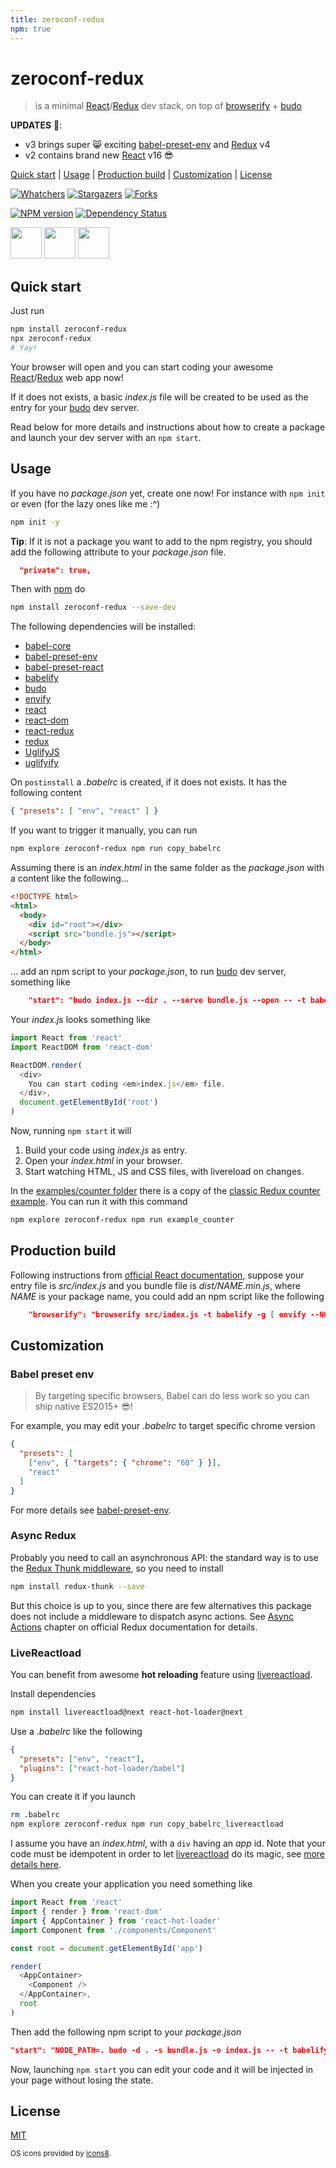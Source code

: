 ```yaml
---
title: zeroconf-redux
npm: true
---
```

# zeroconf-redux

> is a minimal [React]/[Redux] dev stack, on top of [browserify] + [budo]

**UPDATES** 🎉:
  - v3 brings super 😸 exciting [babel-preset-env] and [Redux] v4
  - v2 contains brand new [React] v16 😎

[Quick start](#quick-start) |
[Usage](#usage) |
[Production build](#production-build) |
[Customization](#customization) |
[License](#license)

[![Whatchers](http://g14n.info/svg/github/watchers/zeroconf-redux.svg)](https://github.com/fibo/zeroconf-redux/watchers) [![Stargazers](http://g14n.info/svg/github/stars/zeroconf-redux.svg)](https://github.com/fibo/zeroconf-redux/stargazers) [![Forks](http://g14n.info/svg/github/forks/zeroconf-redux.svg)](https://github.com/fibo/zeroconf-redux/network/members)

[![NPM version](https://badge.fury.io/js/zeroconf-redux.svg)](http://badge.fury.io/js/zeroconf-redux)
[![Dependency Status](https://david-dm.org/fibo/zeroconf-redux.svg)](https://david-dm.org/fibo/zeroconf-redux/)

<img src="https://rawgit.com/fibo/os-icons8/master/Apple-50.png" width="50" height="50" /> <img src="https://rawgit.com/fibo/os-icons8/master/Linux-50.png" width="50" height="50" /> <img src="https://rawgit.com/fibo/os-icons8/master/Windows8-50.png" width="50" height="50" />

## Quick start

Just run

```bash
npm install zeroconf-redux
npx zeroconf-redux
# Yay!
```

Your browser will open and you can start coding your awesome [React]/[Redux] web app now!

If it does not exists, a basic *index.js* file will be created to be used
as the entry for your [budo] dev server.

Read below for more details and instructions about how to create a package
and launch your dev server with an `npm start`.

## Usage

If you have no *package.json* yet, create one now! For instance with
`npm init` or even (for the lazy ones like me :^)

```bash
npm init -y
```

**Tip**: If it is not a package you want to add to the npm registry, you
should add the following attribute to your *package.json* file.

```json
  "private": true,
```


Then with [npm] do

```bash
npm install zeroconf-redux --save-dev
```

The following dependencies will be installed:

* [babel-core]
* [babel-preset-env]
* [babel-preset-react]
* [babelify]
* [budo]
* [envify]
* [react][React]
* [react-dom]
* [react-redux]
* [redux][Redux]
* [UglifyJS]
* [uglifyify]

On `postinstall` a *.babelrc* is created, if it does not exists.
It has the following content

```json
{ "presets": [ "env", "react" ] }
```

If you want to trigger it manually, you can run

```bash
npm explore zeroconf-redux npm run copy_babelrc
```

Assuming there is an *index.html* in the same folder as the *package.json*
with a content like the following...

```html
<!DOCTYPE html>
<html>
  <body>
    <div id="root"></div>
    <script src="bundle.js"></script>
  </body>
</html>
```

... add an npm script to your *package.json*, to run [budo] dev server,
something like

```json
    "start": "budo index.js --dir . --serve bundle.js --open -- -t babelify",
```

Your *index.js* looks something like

```javascript
import React from 'react'
import ReactDOM from 'react-dom'

ReactDOM.render(
  <div>
    You can start coding <em>index.js</em> file.
  </div>,
  document.getElementById('root')
)
```

Now, running `npm start` it will

1. Build your code using *index.js* as entry.
2. Open your *index.html* in your browser.
3. Start watching HTML, JS and CSS files, with livereload on changes.

In the [examples/counter folder][counter_example] there is a copy of the [classic Redux counter example][redux_counter].
You can run it with this command

```bash
npm explore zeroconf-redux npm run example_counter
```

## Production build

Following instructions from [official React documentation](https://reactjs.org/docs/optimizing-performance.html#browserify), suppose your entry file is
*src/index.js* and you bundle file is *dist/NAME.min.js*, where *NAME* is
your package name, you could add an npm script like the following

```json
    "browserify": "browserify src/index.js -t babelify -g [ envify --NODE_ENV production ] -g uglifyify | uglifyjs --compress --mangle > docs/{packge_name}.min.js",
```

## Customization

### Babel preset env

> By targeting specific browsers, Babel can do less work so you can ship native ES2015+ 😎!

For example, you may edit your *.babelrc* to target specific chrome version

```json
{
  "presets": [
    ["env", { "targets": { "chrome": "60" } }],
    "react"
  ]
}
```

For more details see [babel-preset-env].

### Async Redux

Probably you need to call an asynchronous API: the standard way is to use
the [Redux Thunk middleware][redux-thunk], so you need to install

```bash
npm install redux-thunk --save
```

But this choice is up to you, since there are few alternatives this
package does not include a middleware to dispatch async actions.
See [Async Actions](http://redux.js.org/docs/advanced/AsyncActions.html) chapter on official Redux documentation for details.

### LiveReactload

You can benefit from awesome **hot reloading** feature using [livereactload].

Install dependencies

```bash
npm install livereactload@next react-hot-loader@next
```

Use a *.babelrc* like the following

```json
{
  "presets": ["env", "react"],
  "plugins": ["react-hot-loader/babel"]
}
```

You can create it if you launch

```bash
rm .babelrc
npm explore zeroconf-redux npm run copy_babelrc_livereactload
```

I assume you have an *index.html*, with a `div` having an *app* id. Note
that your code must be idempotent in order to let [livereactload] do its
magic, see [more details here](https://github.com/milankinen/livereactload/pull/153#issuecomment-299560608).

When you create your application you need something like

```javascript
import React from 'react'
import { render } from 'react-dom'
import { AppContainer } from 'react-hot-loader'
import Component from './components/Component'

const root = document.getElementById('app')

render(
  <AppContainer>
    <Component />
  </AppContainer>,
  root
)
```

Then add the following npm script to your *package.json*

```json
"start": "NODE_PATH=. budo -d . -s bundle.js -o index.js -- -t babelify -p livereactload",
```

Now, launching `npm start` you can edit your code and it will be injected
in your page without losing the state.

## License

[MIT](http://g14n.info/mit-license/)

<sub>OS icons provided by <a href="https://icons8.com/">icons8</a>.</sub>

[babelify]: https://github.com/babel/babelify "babelify"
[babel-core]: https://www.npmjs.com/package/babel-core "babel-core"
[babel-preset-env]: http://babeljs.io/env "Babel env preset"
[babel-preset-react]: https://babeljs.io/docs/plugins/preset-react/ "Babel React preset"
[budo]: https://github.com/mattdesl/budo "budo"
[browserify]: http://browserify.org/ "browserify"
[counter_example]: https://github.com/fibo/zeroconf-redux/tree/master/examples/counter "counter example"
[envify]: https://github.com/hughsk/envify "envify"
[livereactload]: https://github.com/milankinen/livereactload "LiveReactload"
[React]: https://reactjs.org/ "React"
[react-dom]: https://www.npmjs.com/package/react-dom "React DOM"
[react-redux]: https://github.com/reactjs/react-redux "React Redux"
[Redux]: http://redux.js.org/ "Redux"
[redux_counter]: https://github.com/reactjs/redux/tree/master/examples/counter "Redux example"
[redux-thunk]: https://github.com/gaearon/redux-thunk "Thunk middleware for Redux"
[npm]: https://npmjs.org/ "npm"
[uglifyify]: https://github.com/hughsk/uglifyify "uglifyify"
[UglifyJS]:  https://github.com/mishoo/UglifyJS

